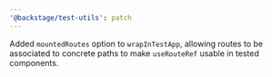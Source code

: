 ```yaml
---
'@backstage/test-utils': patch
---
```


Added `mountedRoutes` option to `wrapInTestApp`, allowing routes to be associated to concrete paths to make `useRouteRef` usable in tested components.
